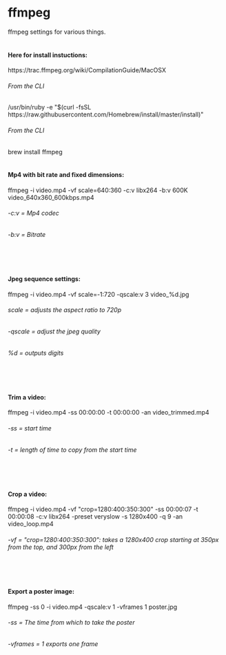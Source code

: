 # ffmpeg
ffmpeg settings for various things.
<br>
<br>
<h4>Here for install instuctions:</h4>
https://trac.ffmpeg.org/wiki/CompilationGuide/MacOSX
<br>
<h6>From the CLI</h6>
/usr/bin/ruby -e "$(curl -fsSL https://raw.githubusercontent.com/Homebrew/install/master/install)"
<br>
<h6>From the CLI</h6>
brew install ffmpeg
<br>
<br>
<h4>Mp4 with bit rate and fixed dimensions:</h4>
ffmpeg -i video.mp4 -vf scale=640:360 -c:v libx264 -b:v 600K video_640x360_600kbps.mp4
<h6>-c:v = Mp4 codec</h6>
<h6>-b:v = Bitrate</h6>
<br>
<br>
<h4>Jpeg sequence settings:</h4>
ffmpeg -i video.mp4 -vf scale=-1:720 -qscale:v 3 video_%d.jpg
<h6>scale = adjusts the aspect ratio to 720p</h6>
<h6>-qscale = adjust the jpeg quality</h6>
<h6>%d = outputs digits</h6> 
<br>
<br>
<h4>Trim a video:</h4>
ffmpeg -i video.mp4 -ss 00:00:00 -t 00:00:00 -an video_trimmed.mp4
<h6>-ss = start time</h6>
<h6>-t = length of time to copy from the start time</h6>
<br>
<br>
<h4>Crop a video:</h4>
ffmpeg -i video.mp4 -vf "crop=1280:400:350:300" -ss 00:00:07 -t 00:00:08 -c:v libx264 -preset veryslow -s 1280x400 -q 9 -an video_loop.mp4
<h6>-vf = "crop=1280:400:350:300": takes a 1280x400 crop starting at 350px from the top, and 300px from the left</h6>
<br>
<br>
<h4>Export a poster image:</h4>
ffmpeg -ss 0 -i video.mp4 -qscale:v 1 -vframes 1 poster.jpg
<h6>-ss = The time from which to take the poster</h6>
<h6>-vframes = 1 exports one frame</h6>

